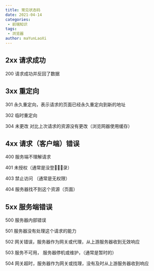 ```yaml
---
title: 常见状态码
date: 2021-04-14
categories:
 - 前端知识
tags:
 - 浏览器
author: maYunLaoXi
---
```


## 2xx 请求成功

200 请求成功并反回了数据

## 3xx 重定向

301 永久重定向，表示请求的页面已经永久重定向到新的地址

302 临时重定向

304 未更改 对比上次请求的资源没有更改（浏览网器使用缓存）

## 4xx 请求（客户端）错误

400 服务端不理解请求

401 未授权（通常是没登录）

403 禁止访问 （通常是无权限）

404 服务器找不到这个资源（页面）

## 5xx 服务端错误

500 服务器内部错误

501 服务器没有处理这个请求的能力

502 网关错误，服务器作为网关或代理，从上游服务器收到无效响应

503 服务不可用， 服务器停机或维护，（通常是暂时的）

504 网关超时，服务器作为网关或找理，没有及时从上游服务器收到响应